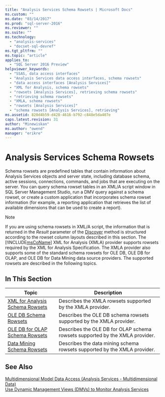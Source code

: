 ```yaml
---
title: "Analysis Services Schema Rowsets | Microsoft Docs"
ms.custom: ""
ms.date: "03/14/2017"
ms.prod: "sql-server-2016"
ms.reviewer: ""
ms.suite: ""
ms.technology: 
  - "analysis-services"
  - "docset-sql-devref"
ms.tgt_pltfrm: ""
ms.topic: "article"
applies_to: 
  - "SQL Server 2016 Preview"
helpviewer_keywords: 
  - "SSAS, data access interfaces"
  - "Analysis Services data access interfaces, schema rowsets"
  - "data access interfaces [Analysis Services]"
  - "XML for Analysis, schema rowsets"
  - "rowsets [Analysis Services], retrieving schema rowsets"
  - "retrieving schema rowsets"
  - "XMLA, schema rowsets"
  - "rowsets [Analysis Services]"
  - "schema rowsets [Analysis Services], retrieving"
ms.assetid: 820d4b59-d428-4616-b792-c848e5da407e
caps.latest.revision: 31
author: "Minewiskan"
ms.author: "owend"
manager: "erikre"
---
```

# Analysis Services Schema Rowsets
  Schema rowsets are predefined tables that contain information about Analysis Services objects and server state, including database schema, active sessions, connections, commands, and jobs that are executing on the server. You can query schema rowset tables in an XML/A script window in SQL Server Management Studio, run a DMV query against a schema rowset, or create a custom application that incorporates schema rowset information (for example, a reporting application that retrieves the list of available dimensions that can be used to create a report).  
  
> [!NOTE]  
>  If you are using schema rowsets in XML/A script, the information that is returned in the *Result* parameter of the [Discover](../../analysis-services/xmla/xml-elements-methods-discover.md) method is structured according to the rowset column layouts described in this section. The [!INCLUDE[msCoName](../../includes/msconame-md.md)] XML for Analysis (XMLA) provider supports rowsets required by the XML for Analysis Specification. The XMLA provider also supports some of the standard schema rowsets for OLE DB, OLE DB for OLAP, and OLE DB for Data Mining data source providers. The supported rowsets are described in the following topics.  
  
## In This Section  
  
|Topic|Description|  
|-----------|-----------------|  
|[XML for Analysis Schema Rowsets](../../analysis-services/schema-rowsets/xml/xml-for-analysis-schema-rowsets.md)|Describes the XMLA rowsets supported by the XMLA provider.|  
|[OLE DB Schema Rowsets](../../analysis-services/schema-rowsets/ole-db/ole-db-schema-rowsets.md)|Describes the OLE DB schema rowsets supported by the XMLA provider.|  
|[OLE DB for OLAP Schema Rowsets](../../analysis-services/schema-rowsets/ole-db-olap/ole-db-for-olap-schema-rowsets.md)|Describes the OLE DB for OLAP schema rowsets supported by the XMLA provider.|  
|[Data Mining Schema Rowsets](../../analysis-services/schema-rowsets/data-mining/data-mining-schema-rowsets.md)|Describes the data mining schema rowsets supported by the XMLA provider.|  
  
## See Also  
 [Multidimensional Model Data Access &#40;Analysis Services - Multidimensional Data&#41;](../../analysis-services/multidimensional-models/mdx/multidimensional-model-data-access-analysis-services-multidimensional-data.md)   
 [Use Dynamic Management Views &#40;DMVs&#41; to Monitor Analysis Services](../../analysis-services/instances/use-dynamic-management-views-dmvs-to-monitor-analysis-services.md)  
  
  